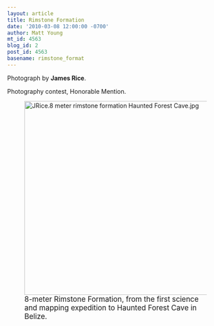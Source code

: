 ```yaml
---
layout: article
title: Rimstone Formation
date: '2010-03-08 12:00:00 -0700'
author: Matt Young
mt_id: 4563
blog_id: 2
post_id: 4563
basename: rimstone_format
---
```

Photograph by **James Rice**.

Photography contest, Honorable Mention.

<figure>
<a href="http://en.wikipedia.org/wiki/Rimstone"><img src="http://pandasthumb.org/archives/2010/03/07/JRice.8%20meter%20rimstone%20formation%20Haunted%20Forest%20Cave.jpg" alt="JRice.8 meter rimstone formation Haunted Forest Cave.jpg" width="600" height="450" /></a>
<figcaption markdown="span"><big>8-meter Rimstone Formation, from the first science and mapping expedition to Haunted Forest Cave in Belize.</big>

</figcaption>
</figure>
